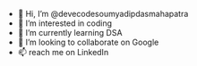 - 👋 Hi, I’m @devecodesoumyadipdasmahapatra
- 👀 I’m interested in coding
- 🌱 I’m currently learning DSA
- 💞️ I’m looking to collaborate on Google
- 📫  reach me on LinkedIn

<!---
devecodesoumyadipdasmahapatra/devecodesoumyadipdasmahapatra is a ✨ special ✨ repository because its `README.md` (this file) appears on your GitHub profile.
You can click the Preview link to take a look at your changes.
--->
